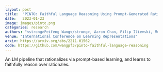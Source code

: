```yaml
---
layout: post
title:  "PINTO: Faithful Language Reasoning Using Prompt-Generated Rationales"
date:   2023-01-23
image: images/pinto.png
categories: research
authors: "<strong>Peifeng Wang</strong>, Aaron Chan, Filip Ilievski, Muhao Chen, Xiang Ren"
venue: "International Conference on Learning Representations"
arxiv: https://arxiv.org/abs/2211.01562
code: https://github.com/wangpf3/pinto-faithful-language-reasoning
---
```

An LM pipeline that rationalizes via prompt-based learning, and learns to faithfully reason over rationales.
